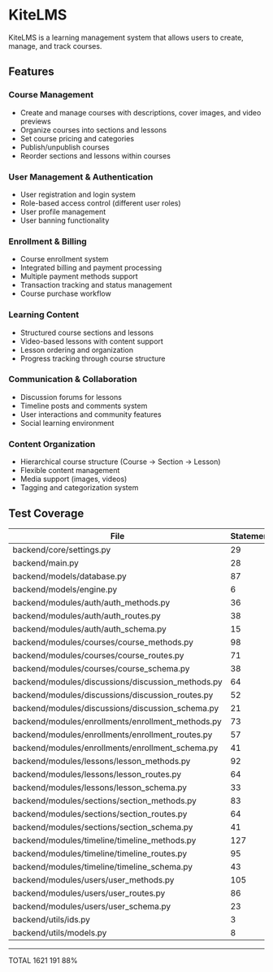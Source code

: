 # KiteLMS

KiteLMS is a learning management system that allows users to create, manage, and track courses.

## Features

### Course Management
- Create and manage courses with descriptions, cover images, and video previews
- Organize courses into sections and lessons
- Set course pricing and categories
- Publish/unpublish courses
- Reorder sections and lessons within courses

### User Management & Authentication
- User registration and login system
- Role-based access control (different user roles)
- User profile management
- User banning functionality

### Enrollment & Billing
- Course enrollment system
- Integrated billing and payment processing
- Multiple payment methods support
- Transaction tracking and status management
- Course purchase workflow

### Learning Content
- Structured course sections and lessons
- Video-based lessons with content support
- Lesson ordering and organization
- Progress tracking through course structure

### Communication & Collaboration
- Discussion forums for lessons
- Timeline posts and comments system
- User interactions and community features
- Social learning environment

### Content Organization
- Hierarchical course structure (Course → Section → Lesson)
- Flexible content management
- Media support (images, videos)
- Tagging and categorization system

## Test Coverage

| File | Statements | Missing | Coverage |
|------|------------|---------|----------|
| backend/core/settings.py | 29 | 0 | 100% |
| backend/main.py | 28 | 2 | 93% |
| backend/models/database.py | 87 | 0 | 100% |
| backend/models/engine.py | 6 | 2 | 67% |
| backend/modules/auth/auth_methods.py | 36 | 17 | 53% |
| backend/modules/auth/auth_routes.py | 38 | 3 | 92% |
| backend/modules/auth/auth_schema.py | 15 | 0 | 100% |
| backend/modules/courses/course_methods.py | 98 | 9 | 91% |
| backend/modules/courses/course_routes.py | 71 | 9 | 87% |
| backend/modules/courses/course_schema.py | 38 | 0 | 100% |
| backend/modules/discussions/discussion_methods.py | 64 | 3 | 95% |
| backend/modules/discussions/discussion_routes.py | 52 | 10 | 81% |
| backend/modules/discussions/discussion_schema.py | 21 | 0 | 100% |
| backend/modules/enrollments/enrollment_methods.py | 73 | 12 | 84% |
| backend/modules/enrollments/enrollment_routes.py | 57 | 21 | 63% |
| backend/modules/enrollments/enrollment_schema.py | 41 | 0 | 100% |
| backend/modules/lessons/lesson_methods.py | 92 | 3 | 97% |
| backend/modules/lessons/lesson_routes.py | 64 | 11 | 83% |
| backend/modules/lessons/lesson_schema.py | 33 | 0 | 100% |
| backend/modules/sections/section_methods.py | 83 | 1 | 99% |
| backend/modules/sections/section_routes.py | 64 | 11 | 83% |
| backend/modules/sections/section_schema.py | 41 | 0 | 100% |
| backend/modules/timeline/timeline_methods.py | 127 | 18 | 86% |
| backend/modules/timeline/timeline_routes.py | 95 | 31 | 67% |
| backend/modules/timeline/timeline_schema.py | 43 | 0 | 100% |
| backend/modules/users/user_methods.py | 105 | 12 | 89% |
| backend/modules/users/user_routes.py | 86 | 16 | 81% |
| backend/modules/users/user_schema.py | 23 | 0 | 100% |
| backend/utils/ids.py | 3 | 0 | 100% |
| backend/utils/models.py | 8 | 0 | 100% |

---

TOTAL 1621 191 88%
